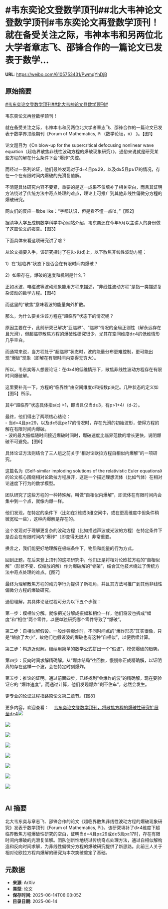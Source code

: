 # #韦东奕论文登数学顶刊##北大韦神论文登数学顶刊#韦东奕论文再登数学顶刊！就在备受关注之际，韦神本韦和另两位北大学者章志飞、邵锋合作的一篇论文已发表于数学...

**URL**: https://weibo.com/6105753431/PwmqYhDjB

## 原始摘要

<a href="https://m.weibo.cn/search?containerid=231522type%3D1%26t%3D10%26q%3D%23%E9%9F%A6%E4%B8%9C%E5%A5%95%E8%AE%BA%E6%96%87%E7%99%BB%E6%95%B0%E5%AD%A6%E9%A1%B6%E5%88%8A%23&amp;extparam=%23%E9%9F%A6%E4%B8%9C%E5%A5%95%E8%AE%BA%E6%96%87%E7%99%BB%E6%95%B0%E5%AD%A6%E9%A1%B6%E5%88%8A%23" data-hide=""><span class="surl-text">#韦东奕论文登数学顶刊#</span></a><a href="https://m.weibo.cn/search?containerid=231522type%3D1%26t%3D10%26q%3D%23%E5%8C%97%E5%A4%A7%E9%9F%A6%E7%A5%9E%E8%AE%BA%E6%96%87%E7%99%BB%E6%95%B0%E5%AD%A6%E9%A1%B6%E5%88%8A%23&amp;extparam=%23%E5%8C%97%E5%A4%A7%E9%9F%A6%E7%A5%9E%E8%AE%BA%E6%96%87%E7%99%BB%E6%95%B0%E5%AD%A6%E9%A1%B6%E5%88%8A%23" data-hide=""><span class="surl-text">#北大韦神论文登数学顶刊#</span></a><br><br>韦东奕论文再登数学顶刊！<br><br>就在备受关注之际，韦神本韦和另两位北大学者章志飞、邵锋合作的一篇论文已发表于数学界顶级期刊《Forum of Mathematics, Pi（数学论坛，π） 》。【图1】<br><br>论文题目为《On blow-up for the supercritical defocusing nonlinear wave equation（超临界散焦非线性波动方程的爆破现象研究）》，通俗来说就是研究某些方程的解在什么条件下会“爆炸”失控。<br><br>而经过一系列论证，他们最终发现对于d=4且p≥29，以及d≥5且p≥17的情况，存在一个在有限时间内爆破的光滑复值解。<br><br>不清楚具体研究内容不要紧，重要的是这一成果不仅填补了相关空白，而且其证明方法绕过了传统方法中奇点处理的难点，理论上可推广到其他非线性偏微分方程的爆破研究。<br><br>网友们的反应一致be like：“字都认识，但是看不懂一点<span class="url-icon"><img alt="[doge]" src="https://h5.sinaimg.cn/m/emoticon/icon/others/d_doge-be7f768d78.png" style="width:1em; height:1em;" referrerpolicy="no-referrer"></span>。”【图2】<br><br>据清华大学丘成桐数学科学中心网站介绍，韦东奕还在今年5月以主讲人的身份做了这篇论文的报告。【图3】<br><br>下面具体来看这项研究讲了啥？<br><br>从论文摘要入手，该研究探讨了在ℝ×ℝ(d)上，以下散焦非线性波动方程：<br><br>1）在“超临界”状态下是否会在有限时间内爆破？<br><br>2）如果存在，爆破的速度和机制是什么？<br><br>正如水波、电磁波等波动现象能用方程来描述，“非线性波动方程”是指一类描述复杂波动的数学方程。【图4】<br><br>而这里的“散焦”意味着波的能量向外扩散。<br><br>那么，为什么要关注该方程在“超临界”状态下的情况呢？<br><br>原因主要在于，此前研究已解决“亚临界”、“临界”情况的全局正则性（解永远存在且光滑），但超临界散焦方程的爆破性研究很少，尤其在空间维度d≥4的低维情形几乎空白。<br><br>而通常来说，当方程处于“超临界”状态时，波的能量分布更难控制，更可能出现“爆破”现象（即解在有限时间内变得无穷大）。<br><br>所以，韦东奕等人想要论证：在d≥4的低维情形下，散焦非线性波动方程存在有限时间爆破解。<br><br>这里要补充一下，方程的“临界性”由空间维度d和指数p决定。几种状态的定义如【图5】所示。<br><br>其中“超临界”状态具体指s(c) &gt;1，即当且仅当d≥3，有p&gt;1+4/（d-2）。<br><br>最终，他们得出了两项核心结论：<br>- 当d=4且p≥29，以及d≥5且p≥17的情况时，存在光滑的初始波形，使得方程的解在有限时间内爆破。<br>- 波的最大振幅随时间接近爆破时间时，爆破速度比临界范数的增长更快，说明爆破不可避免。【图6】<br><br>具体论证方法则结合了三人组之前关于“相对论欧拉方程自相似内爆解”的一项研究。<br><br>这篇名为《Self-similar imploding solutions of the relativistic Euler equations》的论文核心围绕相对论欧拉方程展开，这是一个描述理想流体（比如气体）在相对论速度下行为的数学模型。<br><br>团队研究了这些方程的一种特殊解，叫做“自相似内爆解”，即流体在有限时间内会集中到一个点，就像内爆一样。<br><br>他们发现，在特定的条件下（比如在2维或3维空间中，或在更高维度中但条件稍微宽松一些），这种内爆解是存在的。<br><br>这个发现对于理解更复杂的波动方程（比如描述声波或光波的方程）在特定条件下是否会在有限时间内“爆炸”（即变得无限大）非常重要。<br><br>换言之，我们能更好地理解在极端条件下，物质和能量的行为方式。<br><br>回到正题，在后来登上顶刊的这项研究中，他们正是将相对论欧拉方程的“自相似解”（形状不变、仅缩放的解）作为爆破解的“骨架”，结合其他技术绕过了传统方法中奇点处理的难点。【图7】<br><br>最终为理解散焦方程的动力学行为提供了新视角，并且其方法可推广到其他非线性偏微分方程的爆破研究。<br><br>通俗理解，其具体论证过程可分为以下五个步骤：<br><br>第一步：模相位分解。就像把光分解成振幅和相位一样，他们将波也拆成“幅度”和“相位”两个零件，以便单独研究哪个零件导致了“爆破”。<br><br>第二步：自相似解假设。一般炸弹爆炸时，不同时间点的“爆炸形态”其实很像，只是“缩放了大小”，故他们也假设波的爆破也有这种“自相似”，以便后续计算。<br><br>第三步：构造近似解。继续用简单的数学公式拼出一个“假波”，模仿爆破的趋势。<br><br>第四步：反向时间求解精确解。从“爆炸结局”往回推，慢慢修正成精确解，以证明真的存在这样一个波，会在特定时刻爆炸。<br><br>第五步：推论的证明。通过前面四步，已经找到“会爆炸的波”的精确解，现在要验证它的 “爆炸速度”。而通过计算，他们发现爆炸“刹不住车”，必然会发生。<br><br>更专业的论证过程指路原论文第二章节。【图8】<br><br>更多内容，欢迎查看：<a href="https://weibo.cn/sinaurl?u=https%3A%2F%2Fmp.weixin.qq.com%2Fs%2FC3JFz3Sev86FtveQnf2NwQ" data-hide=""><span class="url-icon"><img style="width: 1rem;height: 1rem" src="https://h5.sinaimg.cn/upload/2015/09/25/3/timeline_card_small_web_default.png" referrerpolicy="no-referrer"></span><span class="surl-text">韦东奕论文登数学顶刊，将散焦方程的爆破性研究扩展至d≥4</span></a><img style="" src="https://tvax2.sinaimg.cn/large/006Fd7o3ly1i2dtyptnr0j30zk0kwtl9.jpg" referrerpolicy="no-referrer"><br><br><img style="" src="https://tvax1.sinaimg.cn/large/006Fd7o3ly1i2dtyrtvwkj30zk0cbtca.jpg" referrerpolicy="no-referrer"><br><br><img style="" src="https://tvax1.sinaimg.cn/large/006Fd7o3ly1i2dtyv8kcoj30zk0o54e2.jpg" referrerpolicy="no-referrer"><br><br><img style="" src="https://tvax4.sinaimg.cn/large/006Fd7o3ly1i2dtywcqpmj30bz0260t1.jpg" referrerpolicy="no-referrer"><br><br><img style="" src="https://tvax3.sinaimg.cn/large/006Fd7o3ly1i2dtyy7fafj30vg055gqo.jpg" referrerpolicy="no-referrer"><br><br><img style="" src="https://tvax4.sinaimg.cn/large/006Fd7o3ly1i2dtz07f1pj30zk0eadvx.jpg" referrerpolicy="no-referrer"><br><br><img style="" src="https://tvax1.sinaimg.cn/large/006Fd7o3ly1i2dtz2b4tcj30xx0e848c.jpg" referrerpolicy="no-referrer"><br><br><img style="" src="https://tvax1.sinaimg.cn/large/006Fd7o3ly1i2dtz5dxndj30zk0m3ar9.jpg" referrerpolicy="no-referrer"><br><br>

## AI 摘要

北大韦东奕与章志飞、邵锋合作的论文《超临界散焦非线性波动方程的爆破现象研究》发表于数学顶刊《Forum of Mathematics, Pi》。该研究填补了d≥4维度下超临界散焦方程爆破性研究的空白，证明当d=4且p≥29或d≥5且p≥17时，存在有限时间内爆破的光滑复值解。团队创新性地绕过传统奇点处理方法，通过自相似解构造和反向时间求解，为非线性偏微分方程的爆破研究提供了新思路。此前三人关于相对论欧拉方程内爆解的研究为本次突破奠定了基础。

## 元数据

- **来源**: ArXiv
- **类型**: 论文
- **保存时间**: 2025-06-14T06:03:05Z
- **目录日期**: 2025-06-14
